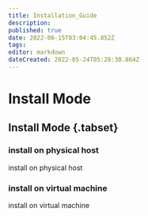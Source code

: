 ```yaml
---
title: Installation_Guide
description: 
published: true
date: 2022-06-15T03:04:45.852Z
tags: 
editor: markdown
dateCreated: 2022-05-24T05:28:30.864Z
---
```


# Install Mode
## Install Mode  {.tabset}
### install on physical host
install on physical host
### install on virtual machine
install on virtual machine
